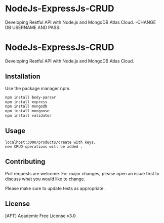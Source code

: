 # NodeJs-ExpressJs-CRUD
Developing Restful API with Node.js and MongoDB Atlas Cloud. 
-CHANGE DB USERNAME AND PASS.

# NodeJs-ExpressJs-CRUD

Developing Restful API with Node.js and MongoDB Atlas Cloud. 

## Installation

Use the package manager npm.

```bash
npm install body-parser
npm install express
npm install mongodb
npm install mongoose
npm install validator
```

## Usage

```nodejs
localhost:3000/products/create with keys.
new CRUD operations will be added .
```

## Contributing
Pull requests are welcome. For major changes, please open an issue first to discuss what you would like to change.

Please make sure to update tests as appropriate.

## License
[AFT] Academic Free License v3.0
